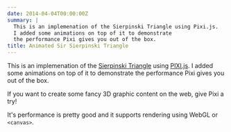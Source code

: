 ```yaml
---
date: 2014-04-04T00:00:00Z
summary: |
  This is an implemenation of the Sierpinski Triangle using Pixi.js.
  I added some animations on top of it to demonstrate
  the performance Pixi gives you out of the box.
title: Animated Sir Sierpinski Triangle
---
```


This is an implemenation of the [Sierpinski Triangle](https://en.wikipedia.org/wiki/Sierpinski_triangle) using [PIXI.js](https://www.pixijs.com/).
I added some animations on top of it to demonstrate
the performance Pixi gives you out of the box.


<script data-slug-hash="Gflmy" data-user="jorin" data-height="400" data-default-tab="result" data-theme-id="8862" class='codepen' async src="//codepen.io/assets/embed/ei.js" ></script>

If you want to create some fancy 3D graphic content on the web, give Pixi a try!

It's performance is pretty good and it supports rendering using WebGL or `<canvas>`.
